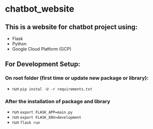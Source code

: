 # chatbot_website
## This is a website for chatbot project using:
- Flask
- Python
- Google Cloud Platform (GCP)

## For Development Setup:
### On root folder (first time or update new package or library):
- run ```pip instal -U -r requirements.txt```

### After the installation of package and library
- run ```export FLASK_APP=main.py```
- run ```export FLASK_ENV=development```
- run ```flask run```
